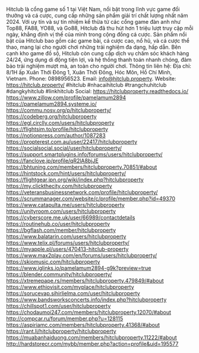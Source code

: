 Hitclub là cổng game số 1 tại Việt Nam, nổi bật trong lĩnh vực game đổi thưởng và cá cược, cung cấp những sản phẩm giải trí chất lượng nhất năm 2024. Với uy tín và sự tín nhiệm kế thừa từ các cổng game đàn anh như Top88, FA88, YO88, và Go88, Hitclub đã thu hút hơn 1 triệu lượt truy cập mỗi ngày, khẳng định vị thế của mình trong cộng đồng cá cược.
Sản phẩm nổi bật của Hitclub bao gồm các game bài, cá cược cao, nổ hũ, và cá cược thể thao, mang lại cho người chơi những trải nghiệm đa dạng, hấp dẫn. Bên cạnh kho game đồ sộ, Hitclub còn cung cấp dịch vụ chăm sóc khách hàng 24/24, ứng dụng di động tiện lợi, và hệ thống thanh toán nhanh chóng, đảm bảo trải nghiệm mượt mà, an toàn cho người chơi.
Thông tin liên hệ:
Địa chỉ: 8/1H ấp Xuân Thới Đông 1, Xuân Thới Đông, Hóc Môn, Hồ Chí Minh, Vietnam.
Phone: 0898956523.
Email: info@hitclub.property.
Website: https://hitclub.property/
#hitclub #nhacaihitclub #trangchuhitclub #dangkyhitclub #linkhitclub
Social:
https://hitclubproperty.readthedocs.io/ 
https://www.zillow.com/profile/pamelamum2894 
https://pamelamum2894.systeme.io/ 
https://commu.nosv.org/p/hitclubproperty/ 
https://codeberg.org/hitclubproperty 
https://egl.circlly.com/users/hitclubproperty 
https://flightsim.to/profile/hitclubproperty  
https://notionpress.com/author/1087283 
https://propterest.com.au/user/22417/hitclubproperty 
https://socialsocial.social/user/hitclubproperty/ 
https://support.smartplugins.info/forums/users/hitclubproperty/ 
https://fanclove.jp/profile/qR2lA8bjJE 
https://bhtuning.com/members/hitclubproperty.70851/#about 
https://hintstock.com/hint/users/hitclubproperty/  
https://flightgear.jpn.org/wiki/index.php?hitclubproperty 
https://my.clickthecity.com/hitclubproperty 
https://veteransbusinessnetwork.com/profile/hitclubproperty/ 
https://scrummanager.com/website/c/profile/member.php?id=49370 
https://www.catapulta.me/users/hitclubproperty 
https://unityroom.com/users/hitclubproperty 
https://cyberscore.me.uk/user/66989/contactdetails 
https://routinehub.co/user/hitclubproperty 
https://bgflash.com/member/hitclubproperty 
https://www.balatarin.com/users/hitclubproperty 
https://www.telix.pl/forums/users/hitclubproperty/ 
https://myapple.pl/users/470413-hitclub-property 
https://www.max2play.com/en/forums/users/hitclubproperty/ 
https://skiomusic.com/hitclubproperty 
https://www.iglinks.io/pamelamum2894-g9k?preview=true 
https://blender.community/hitclubproperty/ 
https://xtremepape.rs/members/hitclubproperty.479849/#about 
https://www.ethiovisit.com/myplace/hitclubproperty 
https://sorucevap.sihirlielma.com/user/hitclubproperty 
https://www.bandsworksconcerts.info/index.php?hitclubproperty 
https://chillspot1.com/user/hitclubproperty 
https://chodaumoi247.com/members/hitclubproperty.12070/#about 
http://compcar.ru/forum/member.php?u=128115 
https://aspiriamc.com/members/hitclubproperty.41368/#about 
https://rant.li/hitclubproperty/hitclubproperty  
https://muabanhaiduong.com/members/hitclubproperty.11222/#about 
http://hardstorecr.com/mybb/member.php?action=profile&uid=195577 
 

 
